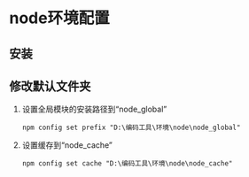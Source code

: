 # node环境配置

## 安装

## 修改默认文件夹

1. 设置全局模块的安装路径到“node_global”

	```shell
	npm config set prefix "D:\编码工具\环境\node\node_global"
	```

2. 设置缓存到“node_cache”

	```
	npm config set cache "D:\编码工具\环境\node\node_cache"
	```

	